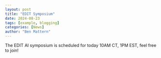 ```yaml
---
layout: post
title: "EDIT Symposium"
date: 2024-08-23
tags: [example, blogging]
categories: [News]
author: "Ben Mattern"
---
```


The EDIT AI symposium is scheduled for today 10AM CT, 1PM EST, feel free to join!